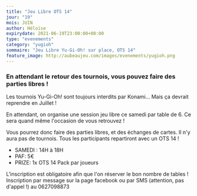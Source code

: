 ```yaml
---
title: "Jeu Libre OTS 14"
jour: "19"
mois: JUIN
author: Héloïse
expirydate: 2021-06-19T23:00:00+00:00
type: "evenements"
category: "yugioh"
sommaire: "Jeu Libre Yu-Gi-Oh! sur place, OTS 14"
feature_image: http://aubeaujeu.com/images/evenements/yugioh.png
---
```

### En attendant le retour des tournois, vous pouvez faire des parties libres !

Les tournois Yu-Gi-Oh! sont toujours interdits par Konami... Mais ça devrait reprendre en Juillet !

En attendant, on organise une session jeu libre ce samedi par table de 6. Ce sera quand même l'occasion de vous retrouvez !

Vous pourrez donc faire des parties libres, et des échanges de cartes. Il n'y aura pas de tournois. Tous les participants repartiront avec un OTS 14 !

- SAMEDI : 14H à 18H
- PAF: 5€
- PRIZE: 1x OTS 14 Pack par joueurs

L'inscription est obligatoire afin que l'on réserver le bon nombre de tables !
Inscription par message sur la page facebook ou par SMS (attention, pas d'appel !) au 0627098873
